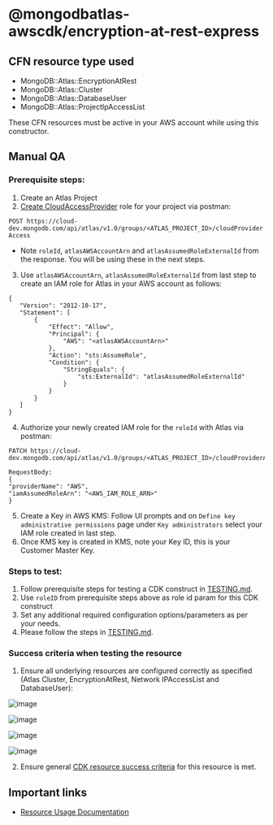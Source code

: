 # @mongodbatlas-awscdk/encryption-at-rest-express

## CFN resource type used
- MongoDB::Atlas::EncryptionAtRest
- MongoDB::Atlas::Cluster
- MongoDB::Atlas::DatabaseUser
- MongoDB::Atlas::ProjectIpAccessList

These CFN resources must be active in your AWS account while using this constructor.

## Manual QA
### Prerequisite steps:
1. Create an Atlas Project 
2. [Create CloudAccessProvider](https://www.mongodb.com/docs/atlas/reference/api/cloud-provider-access-create-one-role/) role for your project via postman:
  
`POST https://cloud-dev.mongodb.com/api/atlas/v1.0/groups/<ATLAS_PROJECT_ID>/cloudProviderAccess`
 - Note `roleId`, `atlasAWSAccountArn` and `atlasAssumedRoleExternalId` from the response. You will be using these in the next steps.
3. Use `atlasAWSAccountArn`, `atlasAssumedRoleExternalId` from last step to create an IAM role for Atlas in your AWS account as follows:
 ```
{
    "Version": "2012-10-17",
    "Statement": [
        {
            "Effect": "Allow",
            "Principal": {
                "AWS": "<atlasAWSAccountArn>"
            },
            "Action": "sts:AssumeRole",
            "Condition": {
                "StringEquals": {
                    "sts:ExternalId": "atlasAssumedRoleExternalId"
                }
            }
        }
    ]
}
```


4. Authorize your newly created IAM role for the `roleId` with Atlas via postman:
```
PATCH https://cloud-dev.mongodb.com/api/atlas/v1.0/groups/<ATLAS_PROJECT_ID>/cloudProviderAccess/<roleId>

RequestBody:
{
"providerName": "AWS",
"iamAssumedRoleArn": "<AWS_IAM_ROLE_ARN>"
}
```

5. Create a Key in AWS KMS: Follow UI prompts and on `Define key administrative permissions` page under `Key administrators` select your IAM role created in last step.
6. Once KMS key is created in KMS, note your Key ID, this is your Customer Master Key.

### Steps to test:
1. Follow prerequisite steps for testing a CDK construct in [TESTING.md](../../../TESTING.md).
2. Use `roleID` from prerequisite steps above as role id param for this CDK construct
3. Set any additional required configuration options/parameters as per your needs.
4. Please follow the steps in [TESTING.md](../../../TESTING.md).


### Success criteria when testing the resource
1. Ensure all underlying resources are configured correctly as specified (Atlas Cluster, EncryptionAtRest, Network IPAccessList and DatabaseUser):

![image](https://user-images.githubusercontent.com/122359335/228581798-691ab912-4397-4fd5-aa7d-237b88a46465.png)

![image](https://user-images.githubusercontent.com/122359335/228581863-e04ee602-68b7-4e70-a88f-96da4ea2535d.png)

![image](https://user-images.githubusercontent.com/122359335/228581979-615b19cb-4d72-47e6-8aca-44a8c3013825.png)

![image](https://user-images.githubusercontent.com/122359335/228582032-14ef9f65-dc8d-4bb4-b7b0-1ab77a6257e6.png)

2. Ensure general [CDK resource success criteria](../../../TESTING.md#success-criteria-to-be-satisfied-when-testing-a-construct) for this resource is met.

## Important links
- [Resource Usage Documentation](https://www.mongodb.com/docs/atlas/security-aws-kms/#std-label-security-aws-kms)
